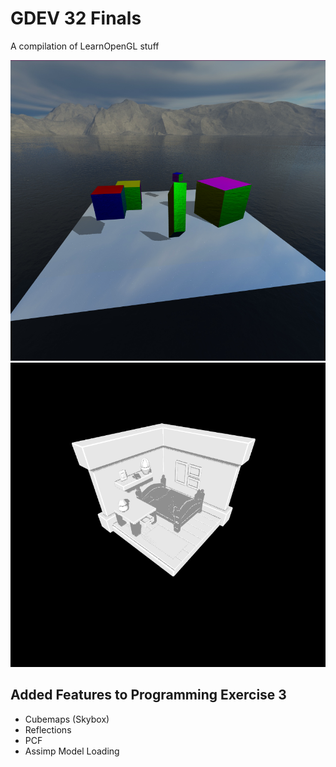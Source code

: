 # GDEV 32 Finals
A compilation of LearnOpenGL stuff

![Cubes](screenshotCubes.png)
![Bedroom](screenshotBedroom.png)

## Added Features to Programming Exercise 3
- Cubemaps (Skybox)
- Reflections
- PCF
- Assimp Model Loading

